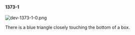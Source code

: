 #### 1373-1
![dev-1373-1-0.png](https://github.com/lil-lab/nlvr/raw/master/nlvr/dev/images/0/dev-1373-1-0.png "dev-1373-1-0.png")

There is a blue triangle closely touching the bottom of a box.